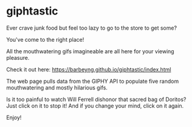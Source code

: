 # giphtastic

Ever crave junk food but feel too lazy to go to the store to get some?

You've come to the right place!

All the mouthwatering gifs imagineable are all here for your viewing pleasure.

Check it out here: https://barbeyng.github.io/giphtastic/index.html

The web page pulls data from the GIPHY API to populate five random mouthwatering and mostly hilarious gifs.

Is it too painful to watch Will Ferrell dishonor that sacred bag of Doritos? Just click on it to stop it! And if you change your mind, click on it again.

Enjoy!
